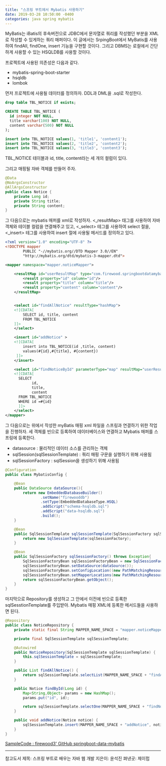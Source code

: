 ```yaml
---
title: "스프링 부트에서 Mybatis 사용하기"
date: 2019-03-28 10:50:00 -0400
categories: java spring mybatis
---
```


MyBatis는 iBatis의 후속버전으로 JDBC에서 문자열로 쿼리를 작성했던 부분을 XML로 작성할 수 있게하는 쿼리 매퍼이다. 이 글에서는 SrpingBoot에서 MyBatis를 사용하여 findAll, findOne, insert 기능을 구현할 것이다. 그리고 DBMS는 로컬에서 간단하게 사용할 수 있는 HSQLDB를 사용할 것이다.

프로젝트에 사용된 의존성은 다음과 같다.
- mybatis-spring-boot-starter
- hsqldb
- lombok

먼저 프로젝트에 사용될 데이터를 정의하자. DDL과 DML을 .sql로 작성한다. 

```sql
drop table TBL_NOTICE if exists;

CREATE TABLE TBL_NOTICE (
  id integer NOT NULL,
  title varchar(100) NOT NULL,
  content varchar(500) NOT NULL
);
```

```sql
insert into TBL_NOTICE values(1, 'title1', 'content1');
insert into TBL_NOTICE values(2, 'title2', 'content2');
insert into TBL_NOTICE values(3, 'title3', 'content3');
```

TBL_NOTICE 테이블과 id, title, content라는 세 개의 컬럼이 있다.

그리고 매핑될 자바 객체를 만들어 주자.

```java
@Data
@NoArgsConstructor
@AllArgsConstructor
public class Notice {
    private Long id;
    private String title;
    private String content;
}
```

그 다음으로는 mybatis 매퍼를 xml로 작성하자. <_resultMap> 태그를 사용하여 자바객체와 테이블 컬럼을 연결해주고 있고, <_select> 테그를 사용하여 select 절을, <_insert> 테그를 사용하여 insert 절에 사용될 메서드를 정의하고 있다.

```xml
<?xml version="1.0" encoding="UTF-8" ?>
<!DOCTYPE mapper
        PUBLIC "-//mybatis.org//DTD Mapper 3.0//EN"
        "http://mybatis.org/dtd/mybatis-3-mapper.dtd">

<mapper namespace="mapper.noticeMapper">

    <resultMap id="userResultMap" type="com.firewood.springbootdatamybatis.notice.Notice">
        <result property="id" column="id"/>
        <result property="title" column="title"/>
        <result property="content" column="content"/>
    </resultMap>


    <select id="findAllNotice" resultType="hashMap">
    <![CDATA[
		SELECT id, title, content
		FROM TBL_NOTICE
	]]>
    </select>

    <insert id="addNotice" >
    <![CDATA[
        insert into TBL_NOTICE(id ,title, content)
        values(#{id},#{title}, #{content})
     ]]>
    </insert>

    <select id="findNoticeById" parameterType="map" resultMap="userResultMap">
    <![CDATA[
      SELECT
            id,
            title,
            content
      FROM TBL_NOTICE
      WHERE id =#{id}
      ]]>
    </select>
</mapper>
```

그 다음으로는 위에서 작성한 myBatis 매핑 xml 파일을 스프링과 연결하기 위한 작업을 진행하자. 세 객체를 빈으로 등록하여 데이터베이스와 연결하고 Mybatis 매퍼를 스프링에 등록한다.
- datasource : 물리적인 데이터 소스를 관리하는 객체 
- sqlSession(sqlSessionTemplate) : 쿼리 매핑 구문을 실행하기 위해 사용됨
- sqlSessionFactory : sqlSession을 생성하기 위해 사용됨

```java
@Configuration
public class MybatisConfig {

    @Bean
    public DataSource dataSource(){
        return new EmbeddedDatabaseBuilder()
                .setName("firewooddb")
                .setType(EmbeddedDatabaseType.HSQL)
                .addScript("schema-hsqldb.sql")
                .addScript("data-hsqldb.sql")
                .build();
    }

    @Bean
    public SqlSessionTemplate sqlSessionTemplate(SqlSessionFactory sqlSessionFactory) {
        return new SqlSessionTemplate(sqlSessionFactory);
    }

    @Bean
    public SqlSessionFactory sqlSessionFactory() throws Exception{
        SqlSessionFactoryBean sqlSessionFactoryBean = new SqlSessionFactoryBean();
        sqlSessionFactoryBean.setDataSource(dataSource());
        sqlSessionFactoryBean.setConfigLocation((new PathMatchingResourcePatternResolver().getResource("classpath:mybatis-config.xml")));
        sqlSessionFactoryBean.setMapperLocations(new PathMatchingResourcePatternResolver().getResources("classpath:mapper/*.xml"));
        return sqlSessionFactoryBean.getObject();
    }
}
```

마지막으로 Repository를 생성하고 그 안에서 이전에 빈으로 등록한 sqlSesstionTemplate를 주입받아. Mybatis 매핑 XML에 등록한 메서드들을 사용하면 된다.

```java
@Repository
public class NoticeRepository {
    private static final String MAPPER_NAME_SPACE = "mapper.noticeMapper.";

    private final SqlSessionTemplate sqlSessionTemplate;

    @Autowired
    public NoticeRepository(SqlSessionTemplate sqlSessionTemplate) {
        this.sqlSessionTemplate = sqlSessionTemplate;
    }

    public List findAllNotice() {
        return sqlSessionTemplate.selectList(MAPPER_NAME_SPACE + "findAllNotice");
    }

    public Notice findById(Long id) {
        Map<String,Object> params = new HashMap();
        params.put("id", id);

        return sqlSessionTemplate.selectOne(MAPPER_NAME_SPACE + "findNoticeById", params);
    }

    public void addNotice(Notice notice) {
        sqlSessionTemplate.insert(MAPPER_NAME_SPACE + "addNotice", notice);
    }
}
```

[SampleCode : firewood3' GitHub springboot-data-mybatis](https://github.com/firewood3/spring/tree/master/spring-boot-data/springboot-data-mybatis)

***

참고도서
제목: 스프링 부트로 배우는 자바 웹 개발
지은이: 윤석진
펴낸곳: 제이펍
